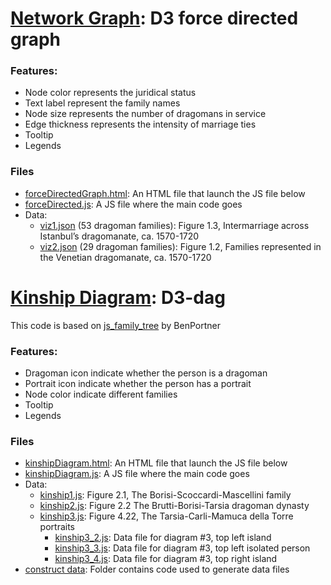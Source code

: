 # [Network Graph](https://github.com/digitalutsc/dragomans_visualizations/tree/master/Network%20Diagram): D3 force directed graph

### Features:
- Node color represents the juridical status
- Text label represent the family names
- Node size represents the number of dragomans in service
- Edge thickness represents the intensity of marriage ties
- Tooltip
- Legends

### Files
- [forceDirectedGraph.html](https://github.com/digitalutsc/dragomans_visualizations/blob/master/Network%20Diagram/forceDirectedGraph.html): An HTML file that launch the JS file below
- [forceDirected.js](https://github.com/digitalutsc/dragomans_visualizations/blob/master/Network%20Diagram/forceDirected.js): A JS file where the main code goes
- Data:
  - [viz1.json](https://github.com/digitalutsc/dragomans_visualizations/blob/master/Network%20Diagram/viz1.json) (53 dragoman families): Figure 1.3, Intermarriage across Istanbul’s dragomanate, ca. 1570-1720
  - [viz2.json](https://github.com/digitalutsc/dragomans_visualizations/blob/master/Network%20Diagram/viz2.json) (29 dragoman families): Figure 1.2, Families represented in the Venetian dragomanate, ca. 1570-1720


# [Kinship Diagram](https://github.com/digitalutsc/dragomans_visualizations/tree/master/Kinship%20Diagram): D3-dag
This code is based on [js_family_tree](https://github.com/BenPortner/js_family_tree) by BenPortner

### Features:
- Dragoman icon indicate whether the person is a dragoman
- Portrait icon indicate whether the person has a portrait
- Node color indicate different families
- Tooltip
- Legends

### Files
- [kinshipDiagram.html](https://github.com/digitalutsc/dragomans_visualizations/blob/master/Kinship%20Diagram/kinshipDiagram.html): An HTML file that launch the JS file below
- [kinshipDiagram.js](https://github.com/digitalutsc/dragomans_visualizations/blob/master/Kinship%20Diagram/kinshipDiagram.js): A JS file where the main code goes
- Data:
  - [kinship1.js](https://github.com/digitalutsc/dragomans_visualizations/blob/master/Kinship%20Diagram/kinship1.js): Figure 2.1, The Borisi-Scoccardi-Mascellini family
  - [kinship2.js](https://github.com/digitalutsc/dragomans_visualizations/blob/master/Kinship%20Diagram/kinship2.js): Figure 2.2 The Brutti-Borisi-Tarsia dragoman dynasty
  - [kinship3.js](https://github.com/digitalutsc/dragomans_visualizations/blob/master/Kinship%20Diagram/kinship3.js): Figure 4.22, The Tarsia-Carli-Mamuca della Torre portraits
    - [kinship3_2.js](https://github.com/digitalutsc/dragomans_visualizations/blob/master/Kinship%20Diagram/kinship3_2.js): Data file for diagram #3, top left island
    - [kinship3_3.js](https://github.com/digitalutsc/dragomans_visualizations/blob/master/Kinship%20Diagram/kinship3_3.js): Data file for diagram #3, top left isolated person
    - [kinship3_4.js](https://github.com/digitalutsc/dragomans_visualizations/blob/master/Kinship%20Diagram/kinship3_4.js): Data file for diagram #3, top right island
- [construct data](https://github.com/digitalutsc/dragomans_visualizations/tree/master/Kinship%20Diagram/construct%20data): Folder contains code used to generate data files 
